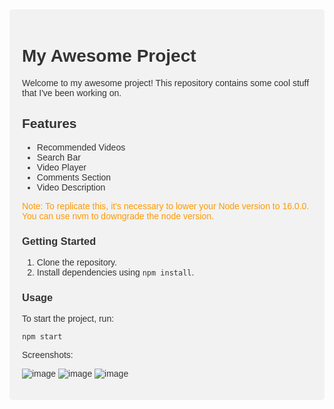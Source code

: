 <div style="font-family: 'Arial', sans-serif; background-color: #f2f2f2; padding: 20px; border-radius: 5px; color: #333;">

# My Awesome Project

Welcome to my awesome project! This repository contains some cool stuff that I've been working on.

## Features

- Recommended Videos
- Search Bar
- Video Player
- Comments Section
- Video Description

<div style="color: #ff9900;">
Note: To replicate this, it's necessary to lower your Node version to 16.0.0. You can use nvm to downgrade the node version.
</div>

### Getting Started

1. Clone the repository.
2. Install dependencies using `npm install`.

### Usage

To start the project, run:
```shell
npm start

```

Screenshots: 

![image](https://github.com/adil-shabab/youtube-clone-website/assets/101416092/0c61258f-4f9f-4ccb-b077-a70fc1cfd77f)
![image](https://github.com/adil-shabab/youtube-clone-website/assets/101416092/0f12913b-e37e-4018-b220-a92d5c0a3879)
![image](https://github.com/adil-shabab/youtube-clone-website/assets/101416092/c9103f07-d250-48d7-b602-65d43c583c0f)


</div>
